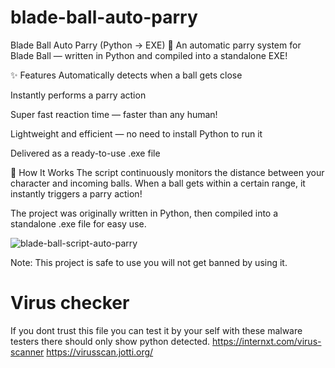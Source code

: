 # blade-ball-auto-parry
Blade Ball Auto Parry (Python → EXE)
🎯 An automatic parry system for Blade Ball — written in Python and compiled into a standalone EXE!

✨ Features
Automatically detects when a ball gets close

Instantly performs a parry action

Super fast reaction time — faster than any human!

Lightweight and efficient — no need to install Python to run it

Delivered as a ready-to-use .exe file

🚀 How It Works
The script continuously monitors the distance between your character and incoming balls.
When a ball gets within a certain range, it instantly triggers a parry action!

The project was originally written in Python, then compiled into a standalone .exe file for easy use.

![blade-ball-script-auto-parry](https://github.com/user-attachments/assets/25a331f9-2070-46c8-83ac-01bc431145fc)


Note: This project is safe to use you will not get banned by using it.

# Virus checker
If you dont trust this file you can test it by your self with these malware testers there should only show python detected.
https://internxt.com/virus-scanner
https://virusscan.jotti.org/
